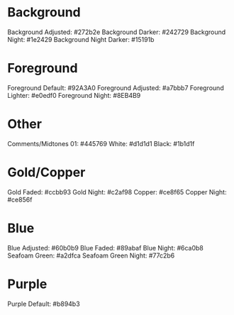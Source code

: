 # Background 
Background Adjusted: #272b2e
Background Darker: #242729
Background Night: #1e2429
Background Night Darker: #15191b

# Foreground
Foreground Default: #92A3A0
Foreground Adjusted: #a7bbb7
Foreground Lighter: #e0edf0
Foreground Night: #8EB4B9

# Other
Comments/Midtones 01: #445769
White: #d1d1d1
Black: #1b1d1f

# Gold/Copper
Gold Faded: #ccbb93
Gold Night: #c2af98
Copper: #ce8f65
Copper Night: #ce856f

# Blue
Blue Adjusted: #60b0b9
Blue Faded: #89abaf
Blue Night: #6ca0b8
Seafoam Green: #a2dfca
Seafoam Green Night: #77c2b6

# Purple
Purple Default: #b894b3